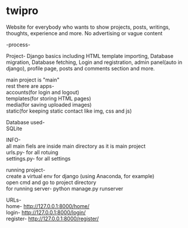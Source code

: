 # twipro

Website for everybody who wants to show projects, posts, writings, thoughts, experience and more. No advertising or vague content

-process-

Project-
Django basics including HTML template importing, Database migration, Database fetching, Login and registration, admin panel(auto in django), profile page, posts and comments section and more.<br>

main project is "main"<br>
rest there are apps-<br>
accounts(for login and logout)<br>
templates(for storing HTML pages)<br>
media(for saving uploaded images)<br>
static(for keeping static contact like img, css and js)<br>

Database used-<br>
SQLite<br>

INFO-<br>
all main fiels are inside main directory as it is main project<br>
urls.py- for all rotuing<br>
settings.py- for all settings<br>


running project-<br>
create a virtual env for django (using Anaconda, for example)<br>
open cmd and go to project directory<br>
for running server-  python manage.py runserver<br>

URLs-<br>
home- http://127.0.0.1:8000/home/<br>
login- http://127.0.0.1:8000/login/<br>
register- http://127.0.0.1:8000/register/<br>
